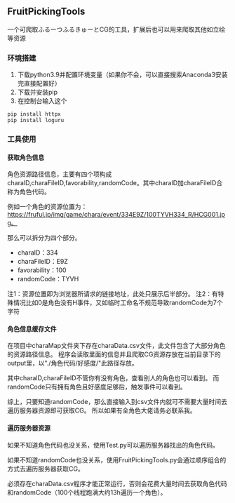 ## FruitPickingTools
一个可爬取ふるーつふるきゅーとCG的工具，扩展后也可以用来爬取其他如立绘等资源
### 环境搭建
1. 下载python3.9并配置环境变量（如果你不会，可以直接搜索Anaconda3安装完直接配置好）
2. 下载并安装pip
3. 在控制台输入这个
```shell
pip install httpx
pip install loguru
```
### 工具使用

#### 获取角色信息
角色资源路径信息，主要有四个项构成charaID,charaFileID,favorability,randomCode。其中charaID加charaFileID合称为角色代码。

例如一个角色的资源位置为：https://fruful.jp/img/game/chara/event/334E9Z/100TYVH334_R/HCG001.jpg。

那么可以拆分为四个部分。

- charaID：334
- charaFileID：E9Z
- favorability：100
- randomCode：TYVH

注1：资源位置即为浏览器所请求的链接地址，此处只展示后半部分。
注2：有特殊情况比如0是角色没有H事件，又如临时工命名不规范导致randomCode为7个字符

#### 角色信息缓存文件
在项目中charaMap文件夹下存在charaData.csv文件，此文件包含了大部分角色的资源路径信息。
程序会读取里面的信息并且爬取CG资源存放在当前目录下的output里，以"./角色代码/好感度/"此路径存放。

其中charaID,charaFileID不管你有没有角色，查看别人的角色也可以看到。
而randomCode只有拥有角色且好感度足够后，触发事件可以看到。

综上，只要知道randomCode，那么直接输入到csv文件内就可不需要大量时间去遍历服务器资源即可获取CG。
所以如果有全角色大佬请务必联系我。

#### 遍历服务器资源
如果不知道角色代码也没关系，使用Test.py可以遍历服务器找出的角色代码。

如果不知道randomCode也没关系，使用FruitPickingTools.py会通过顺序组合的方式去遍历服务器获取CG。

必须存在charaData.csv程序才能正常运行，否则会花费大量时间去获取角色代码和randomCode（100个线程跑满大约13h遍历一个角色）。

